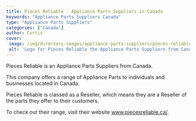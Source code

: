 ```yaml
---
title: Pieces Reliable - Appliance Parts Suppliers in Canada
keywords: "Appliance Parts Suppliers Canada"
type: "Appliance Parts Suppliers"
categories: ["Canada"]
author: Curtis
cover: 
 image: /img/directory-images/appliance-parts-suppliers/pieces-reliable.webp
 alt: 'Logo for Pieces Reliable the Appliance Parts Suppliers from Canada'
---
```


Pieces Reliable is an Appliance Parts Suppliers from Canada.

This company offers a range of Appliance Parts to individuals and businesses located in Canada.

Pieces Reliable is classed as a Reseller, which means they are a Reseller of the parts they offer to their customers.

To check out their range, visit their website www.piecesreliable.ca/.
